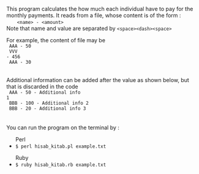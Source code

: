 This program calculates the how much each individual have to pay for the monthly payments.
It reads from a file, whose content is of the form :<br>
&nbsp;&nbsp;&nbsp;&nbsp;&nbsp;&nbsp;&nbsp;<code>\<name\> - \<amount\></code><br>
Note that name and value are separated by <code>\<space\>\<dash\>\<space\></code><br>

For example, the content of file may be
<code><br>
AAA - 50 <br>
VVV - 456<br>
AAA - 30
</code><br><br>

Additional information can be added after the value as shown below, but that is discarded in the code
<code><br>
AAA - 50 - Additional info 1<br>
BBB - 100 - Additional info 2<br>
BBB - 20 - Additional info 3
</code><br><br>
You can run the program on the terminal by :<br>
<ul>Perl
<li><code>$ perl hisab_kitab.pl example.txt</code></li>
</ul>
<ul>Ruby
<li><code>$ ruby hisab_kitab.rb example.txt</code></li>
</ul>
